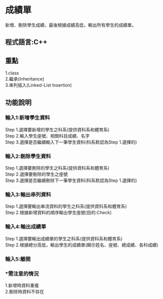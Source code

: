 # 成績單
新增、刪除學生成績，最後根據成績高低，輸出所有學生的成績單。
## 程式語言:C++
## 重點
1.class  
2.繼承(Inheritance)  
3.串列插入(Linked-List Insertion)  
## 功能說明
### 輸入1:新增學生資料
Step 1.選擇要新增的學生之科系(提供資科系和體育系)  
Step 2.輸入學生座號、相關科目成績、名字  
Step 3.選擇是否繼續輸入下一筆學生資料(科系默認為Step 1.選擇的)    
### 輸入2:刪除學生資料
Step 1.選擇要刪除的學生之科系(提供資科系和體育系)    
Step 2.選擇要刪除的學生之座號  
Step 3.選擇是否繼續刪除下一筆學生資料(科系默認為Step 1.選擇的)      
### 輸入3:輸出串列資料  
Step 1.選擇要輸出串流資料的學生之科系(提供資科系和體育系)  
Step 2.根據新增資料的順序輸出學生座號(目的:Check)  
### 輸入4:輸出成績單   
Step 1.選擇要輸出成績單的學生之科系(提供資科系和體育系)     
Step 2.根據總分高低，輸出學生的成績單(顯示姓名、座號、總成績、各科成績)  
### 輸入5:離開  
### *需注意的情況
1.新增時資料重複  
2.刪除時資料不存在  
